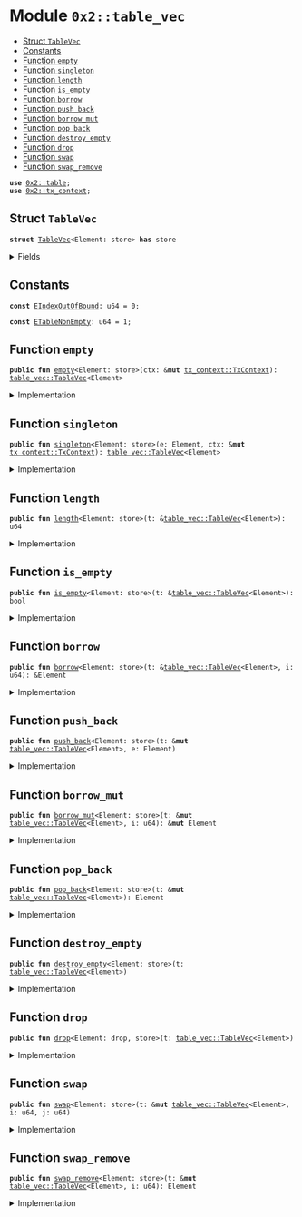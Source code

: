 
<a name="0x2_table_vec"></a>

# Module `0x2::table_vec`



-  [Struct `TableVec`](#0x2_table_vec_TableVec)
-  [Constants](#@Constants_0)
-  [Function `empty`](#0x2_table_vec_empty)
-  [Function `singleton`](#0x2_table_vec_singleton)
-  [Function `length`](#0x2_table_vec_length)
-  [Function `is_empty`](#0x2_table_vec_is_empty)
-  [Function `borrow`](#0x2_table_vec_borrow)
-  [Function `push_back`](#0x2_table_vec_push_back)
-  [Function `borrow_mut`](#0x2_table_vec_borrow_mut)
-  [Function `pop_back`](#0x2_table_vec_pop_back)
-  [Function `destroy_empty`](#0x2_table_vec_destroy_empty)
-  [Function `drop`](#0x2_table_vec_drop)
-  [Function `swap`](#0x2_table_vec_swap)
-  [Function `swap_remove`](#0x2_table_vec_swap_remove)


<pre><code><b>use</b> <a href="../../dependencies/sui-framework/table.md#0x2_table">0x2::table</a>;
<b>use</b> <a href="../../dependencies/sui-framework/tx_context.md#0x2_tx_context">0x2::tx_context</a>;
</code></pre>



<a name="0x2_table_vec_TableVec"></a>

## Struct `TableVec`



<pre><code><b>struct</b> <a href="../../dependencies/sui-framework/table_vec.md#0x2_table_vec_TableVec">TableVec</a>&lt;Element: store&gt; <b>has</b> store
</code></pre>



<details>
<summary>Fields</summary>


<dl>
<dt>
<code>contents: <a href="../../dependencies/sui-framework/table.md#0x2_table_Table">table::Table</a>&lt;u64, Element&gt;</code>
</dt>
<dd>

</dd>
</dl>


</details>

<a name="@Constants_0"></a>

## Constants


<a name="0x2_table_vec_EIndexOutOfBound"></a>



<pre><code><b>const</b> <a href="../../dependencies/sui-framework/table_vec.md#0x2_table_vec_EIndexOutOfBound">EIndexOutOfBound</a>: u64 = 0;
</code></pre>



<a name="0x2_table_vec_ETableNonEmpty"></a>



<pre><code><b>const</b> <a href="../../dependencies/sui-framework/table_vec.md#0x2_table_vec_ETableNonEmpty">ETableNonEmpty</a>: u64 = 1;
</code></pre>



<a name="0x2_table_vec_empty"></a>

## Function `empty`



<pre><code><b>public</b> <b>fun</b> <a href="../../dependencies/sui-framework/table_vec.md#0x2_table_vec_empty">empty</a>&lt;Element: store&gt;(ctx: &<b>mut</b> <a href="../../dependencies/sui-framework/tx_context.md#0x2_tx_context_TxContext">tx_context::TxContext</a>): <a href="../../dependencies/sui-framework/table_vec.md#0x2_table_vec_TableVec">table_vec::TableVec</a>&lt;Element&gt;
</code></pre>



<details>
<summary>Implementation</summary>


<pre><code><b>public</b> <b>fun</b> <a href="../../dependencies/sui-framework/table_vec.md#0x2_table_vec_empty">empty</a>&lt;Element: store&gt;(ctx: &<b>mut</b> TxContext): <a href="../../dependencies/sui-framework/table_vec.md#0x2_table_vec_TableVec">TableVec</a>&lt;Element&gt; {
    <a href="../../dependencies/sui-framework/table_vec.md#0x2_table_vec_TableVec">TableVec</a> {
        contents: <a href="../../dependencies/sui-framework/table.md#0x2_table_new">table::new</a>(ctx)
    }
}
</code></pre>



</details>

<a name="0x2_table_vec_singleton"></a>

## Function `singleton`



<pre><code><b>public</b> <b>fun</b> <a href="../../dependencies/sui-framework/table_vec.md#0x2_table_vec_singleton">singleton</a>&lt;Element: store&gt;(e: Element, ctx: &<b>mut</b> <a href="../../dependencies/sui-framework/tx_context.md#0x2_tx_context_TxContext">tx_context::TxContext</a>): <a href="../../dependencies/sui-framework/table_vec.md#0x2_table_vec_TableVec">table_vec::TableVec</a>&lt;Element&gt;
</code></pre>



<details>
<summary>Implementation</summary>


<pre><code><b>public</b> <b>fun</b> <a href="../../dependencies/sui-framework/table_vec.md#0x2_table_vec_singleton">singleton</a>&lt;Element: store&gt;(e: Element, ctx: &<b>mut</b> TxContext): <a href="../../dependencies/sui-framework/table_vec.md#0x2_table_vec_TableVec">TableVec</a>&lt;Element&gt; {
    <b>let</b> <b>mut</b> t = <a href="../../dependencies/sui-framework/table_vec.md#0x2_table_vec_empty">empty</a>(ctx);
    <a href="../../dependencies/sui-framework/table_vec.md#0x2_table_vec_push_back">push_back</a>(&<b>mut</b> t, e);
    t
}
</code></pre>



</details>

<a name="0x2_table_vec_length"></a>

## Function `length`



<pre><code><b>public</b> <b>fun</b> <a href="../../dependencies/sui-framework/table_vec.md#0x2_table_vec_length">length</a>&lt;Element: store&gt;(t: &<a href="../../dependencies/sui-framework/table_vec.md#0x2_table_vec_TableVec">table_vec::TableVec</a>&lt;Element&gt;): u64
</code></pre>



<details>
<summary>Implementation</summary>


<pre><code><b>public</b> <b>fun</b> <a href="../../dependencies/sui-framework/table_vec.md#0x2_table_vec_length">length</a>&lt;Element: store&gt;(t: &<a href="../../dependencies/sui-framework/table_vec.md#0x2_table_vec_TableVec">TableVec</a>&lt;Element&gt;): u64 {
    <a href="../../dependencies/sui-framework/table.md#0x2_table_length">table::length</a>(&t.contents)
}
</code></pre>



</details>

<a name="0x2_table_vec_is_empty"></a>

## Function `is_empty`



<pre><code><b>public</b> <b>fun</b> <a href="../../dependencies/sui-framework/table_vec.md#0x2_table_vec_is_empty">is_empty</a>&lt;Element: store&gt;(t: &<a href="../../dependencies/sui-framework/table_vec.md#0x2_table_vec_TableVec">table_vec::TableVec</a>&lt;Element&gt;): bool
</code></pre>



<details>
<summary>Implementation</summary>


<pre><code><b>public</b> <b>fun</b> <a href="../../dependencies/sui-framework/table_vec.md#0x2_table_vec_is_empty">is_empty</a>&lt;Element: store&gt;(t: &<a href="../../dependencies/sui-framework/table_vec.md#0x2_table_vec_TableVec">TableVec</a>&lt;Element&gt;): bool {
    <a href="../../dependencies/sui-framework/table_vec.md#0x2_table_vec_length">length</a>(t) == 0
}
</code></pre>



</details>

<a name="0x2_table_vec_borrow"></a>

## Function `borrow`



<pre><code><b>public</b> <b>fun</b> <a href="../../dependencies/sui-framework/table_vec.md#0x2_table_vec_borrow">borrow</a>&lt;Element: store&gt;(t: &<a href="../../dependencies/sui-framework/table_vec.md#0x2_table_vec_TableVec">table_vec::TableVec</a>&lt;Element&gt;, i: u64): &Element
</code></pre>



<details>
<summary>Implementation</summary>


<pre><code><b>public</b> <b>fun</b> <a href="../../dependencies/sui-framework/table_vec.md#0x2_table_vec_borrow">borrow</a>&lt;Element: store&gt;(t: &<a href="../../dependencies/sui-framework/table_vec.md#0x2_table_vec_TableVec">TableVec</a>&lt;Element&gt;, i: u64): &Element {
    <b>assert</b>!(<a href="../../dependencies/sui-framework/table_vec.md#0x2_table_vec_length">length</a>(t) &gt; i, <a href="../../dependencies/sui-framework/table_vec.md#0x2_table_vec_EIndexOutOfBound">EIndexOutOfBound</a>);
    <a href="../../dependencies/sui-framework/table.md#0x2_table_borrow">table::borrow</a>(&t.contents, i)
}
</code></pre>



</details>

<a name="0x2_table_vec_push_back"></a>

## Function `push_back`



<pre><code><b>public</b> <b>fun</b> <a href="../../dependencies/sui-framework/table_vec.md#0x2_table_vec_push_back">push_back</a>&lt;Element: store&gt;(t: &<b>mut</b> <a href="../../dependencies/sui-framework/table_vec.md#0x2_table_vec_TableVec">table_vec::TableVec</a>&lt;Element&gt;, e: Element)
</code></pre>



<details>
<summary>Implementation</summary>


<pre><code><b>public</b> <b>fun</b> <a href="../../dependencies/sui-framework/table_vec.md#0x2_table_vec_push_back">push_back</a>&lt;Element: store&gt;(t: &<b>mut</b> <a href="../../dependencies/sui-framework/table_vec.md#0x2_table_vec_TableVec">TableVec</a>&lt;Element&gt;, e: Element) {
    <b>let</b> key = <a href="../../dependencies/sui-framework/table_vec.md#0x2_table_vec_length">length</a>(t);
    <a href="../../dependencies/sui-framework/table.md#0x2_table_add">table::add</a>(&<b>mut</b> t.contents, key, e);
}
</code></pre>



</details>

<a name="0x2_table_vec_borrow_mut"></a>

## Function `borrow_mut`



<pre><code><b>public</b> <b>fun</b> <a href="../../dependencies/sui-framework/table_vec.md#0x2_table_vec_borrow_mut">borrow_mut</a>&lt;Element: store&gt;(t: &<b>mut</b> <a href="../../dependencies/sui-framework/table_vec.md#0x2_table_vec_TableVec">table_vec::TableVec</a>&lt;Element&gt;, i: u64): &<b>mut</b> Element
</code></pre>



<details>
<summary>Implementation</summary>


<pre><code><b>public</b> <b>fun</b> <a href="../../dependencies/sui-framework/table_vec.md#0x2_table_vec_borrow_mut">borrow_mut</a>&lt;Element: store&gt;(t: &<b>mut</b> <a href="../../dependencies/sui-framework/table_vec.md#0x2_table_vec_TableVec">TableVec</a>&lt;Element&gt;, i: u64): &<b>mut</b> Element {
    <b>assert</b>!(<a href="../../dependencies/sui-framework/table_vec.md#0x2_table_vec_length">length</a>(t) &gt; i, <a href="../../dependencies/sui-framework/table_vec.md#0x2_table_vec_EIndexOutOfBound">EIndexOutOfBound</a>);
    <a href="../../dependencies/sui-framework/table.md#0x2_table_borrow_mut">table::borrow_mut</a>(&<b>mut</b> t.contents, i)
}
</code></pre>



</details>

<a name="0x2_table_vec_pop_back"></a>

## Function `pop_back`



<pre><code><b>public</b> <b>fun</b> <a href="../../dependencies/sui-framework/table_vec.md#0x2_table_vec_pop_back">pop_back</a>&lt;Element: store&gt;(t: &<b>mut</b> <a href="../../dependencies/sui-framework/table_vec.md#0x2_table_vec_TableVec">table_vec::TableVec</a>&lt;Element&gt;): Element
</code></pre>



<details>
<summary>Implementation</summary>


<pre><code><b>public</b> <b>fun</b> <a href="../../dependencies/sui-framework/table_vec.md#0x2_table_vec_pop_back">pop_back</a>&lt;Element: store&gt;(t: &<b>mut</b> <a href="../../dependencies/sui-framework/table_vec.md#0x2_table_vec_TableVec">TableVec</a>&lt;Element&gt;): Element {
    <b>let</b> length = <a href="../../dependencies/sui-framework/table_vec.md#0x2_table_vec_length">length</a>(t);
    <b>assert</b>!(length &gt; 0, <a href="../../dependencies/sui-framework/table_vec.md#0x2_table_vec_EIndexOutOfBound">EIndexOutOfBound</a>);
    <a href="../../dependencies/sui-framework/table.md#0x2_table_remove">table::remove</a>(&<b>mut</b> t.contents, length - 1)
}
</code></pre>



</details>

<a name="0x2_table_vec_destroy_empty"></a>

## Function `destroy_empty`



<pre><code><b>public</b> <b>fun</b> <a href="../../dependencies/sui-framework/table_vec.md#0x2_table_vec_destroy_empty">destroy_empty</a>&lt;Element: store&gt;(t: <a href="../../dependencies/sui-framework/table_vec.md#0x2_table_vec_TableVec">table_vec::TableVec</a>&lt;Element&gt;)
</code></pre>



<details>
<summary>Implementation</summary>


<pre><code><b>public</b> <b>fun</b> <a href="../../dependencies/sui-framework/table_vec.md#0x2_table_vec_destroy_empty">destroy_empty</a>&lt;Element: store&gt;(t: <a href="../../dependencies/sui-framework/table_vec.md#0x2_table_vec_TableVec">TableVec</a>&lt;Element&gt;) {
    <b>assert</b>!(<a href="../../dependencies/sui-framework/table_vec.md#0x2_table_vec_length">length</a>(&t) == 0, <a href="../../dependencies/sui-framework/table_vec.md#0x2_table_vec_ETableNonEmpty">ETableNonEmpty</a>);
    <b>let</b> <a href="../../dependencies/sui-framework/table_vec.md#0x2_table_vec_TableVec">TableVec</a> { contents } = t;
    <a href="../../dependencies/sui-framework/table.md#0x2_table_destroy_empty">table::destroy_empty</a>(contents);
}
</code></pre>



</details>

<a name="0x2_table_vec_drop"></a>

## Function `drop`



<pre><code><b>public</b> <b>fun</b> <a href="../../dependencies/sui-framework/table_vec.md#0x2_table_vec_drop">drop</a>&lt;Element: drop, store&gt;(t: <a href="../../dependencies/sui-framework/table_vec.md#0x2_table_vec_TableVec">table_vec::TableVec</a>&lt;Element&gt;)
</code></pre>



<details>
<summary>Implementation</summary>


<pre><code><b>public</b> <b>fun</b> <a href="../../dependencies/sui-framework/table_vec.md#0x2_table_vec_drop">drop</a>&lt;Element: drop + store&gt;(t: <a href="../../dependencies/sui-framework/table_vec.md#0x2_table_vec_TableVec">TableVec</a>&lt;Element&gt;) {
    <b>let</b> <a href="../../dependencies/sui-framework/table_vec.md#0x2_table_vec_TableVec">TableVec</a> { contents } = t;
    <a href="../../dependencies/sui-framework/table.md#0x2_table_drop">table::drop</a>(contents)
}
</code></pre>



</details>

<a name="0x2_table_vec_swap"></a>

## Function `swap`



<pre><code><b>public</b> <b>fun</b> <a href="../../dependencies/sui-framework/table_vec.md#0x2_table_vec_swap">swap</a>&lt;Element: store&gt;(t: &<b>mut</b> <a href="../../dependencies/sui-framework/table_vec.md#0x2_table_vec_TableVec">table_vec::TableVec</a>&lt;Element&gt;, i: u64, j: u64)
</code></pre>



<details>
<summary>Implementation</summary>


<pre><code><b>public</b> <b>fun</b> <a href="../../dependencies/sui-framework/table_vec.md#0x2_table_vec_swap">swap</a>&lt;Element: store&gt;(t: &<b>mut</b> <a href="../../dependencies/sui-framework/table_vec.md#0x2_table_vec_TableVec">TableVec</a>&lt;Element&gt;, i: u64, j: u64) {
    <b>assert</b>!(<a href="../../dependencies/sui-framework/table_vec.md#0x2_table_vec_length">length</a>(t) &gt; i, <a href="../../dependencies/sui-framework/table_vec.md#0x2_table_vec_EIndexOutOfBound">EIndexOutOfBound</a>);
    <b>assert</b>!(<a href="../../dependencies/sui-framework/table_vec.md#0x2_table_vec_length">length</a>(t) &gt; j, <a href="../../dependencies/sui-framework/table_vec.md#0x2_table_vec_EIndexOutOfBound">EIndexOutOfBound</a>);
    <b>if</b> (i == j) { <b>return</b> };
    <b>let</b> element_i = <a href="../../dependencies/sui-framework/table.md#0x2_table_remove">table::remove</a>(&<b>mut</b> t.contents, i);
    <b>let</b> element_j = <a href="../../dependencies/sui-framework/table.md#0x2_table_remove">table::remove</a>(&<b>mut</b> t.contents, j);
    <a href="../../dependencies/sui-framework/table.md#0x2_table_add">table::add</a>(&<b>mut</b> t.contents, j, element_i);
    <a href="../../dependencies/sui-framework/table.md#0x2_table_add">table::add</a>(&<b>mut</b> t.contents, i, element_j);
}
</code></pre>



</details>

<a name="0x2_table_vec_swap_remove"></a>

## Function `swap_remove`



<pre><code><b>public</b> <b>fun</b> <a href="../../dependencies/sui-framework/table_vec.md#0x2_table_vec_swap_remove">swap_remove</a>&lt;Element: store&gt;(t: &<b>mut</b> <a href="../../dependencies/sui-framework/table_vec.md#0x2_table_vec_TableVec">table_vec::TableVec</a>&lt;Element&gt;, i: u64): Element
</code></pre>



<details>
<summary>Implementation</summary>


<pre><code><b>public</b> <b>fun</b> <a href="../../dependencies/sui-framework/table_vec.md#0x2_table_vec_swap_remove">swap_remove</a>&lt;Element: store&gt;(t: &<b>mut</b> <a href="../../dependencies/sui-framework/table_vec.md#0x2_table_vec_TableVec">TableVec</a>&lt;Element&gt;, i: u64): Element {
    <b>assert</b>!(<a href="../../dependencies/sui-framework/table_vec.md#0x2_table_vec_length">length</a>(t) &gt; i, <a href="../../dependencies/sui-framework/table_vec.md#0x2_table_vec_EIndexOutOfBound">EIndexOutOfBound</a>);
    <b>let</b> last_idx = <a href="../../dependencies/sui-framework/table_vec.md#0x2_table_vec_length">length</a>(t) - 1;
    <a href="../../dependencies/sui-framework/table_vec.md#0x2_table_vec_swap">swap</a>(t, i, last_idx);
    <a href="../../dependencies/sui-framework/table_vec.md#0x2_table_vec_pop_back">pop_back</a>(t)
}
</code></pre>



</details>
